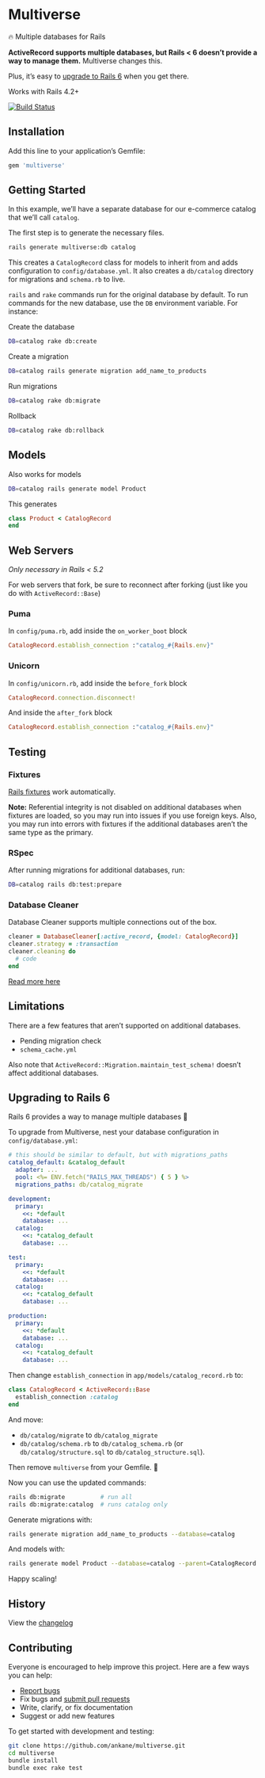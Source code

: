 # Multiverse

:fire: Multiple databases for Rails

**ActiveRecord supports multiple databases, but Rails < 6 doesn’t provide a way to manage them.** Multiverse changes this.

Plus, it’s easy to [upgrade to Rails 6](#upgrading-to-rails-6) when you get there.

Works with Rails 4.2+

[![Build Status](https://travis-ci.org/ankane/multiverse.svg?branch=master)](https://travis-ci.org/ankane/multiverse)

## Installation

Add this line to your application’s Gemfile:

```ruby
gem 'multiverse'
```

## Getting Started

In this example, we’ll have a separate database for our e-commerce catalog that we’ll call `catalog`.

The first step is to generate the necessary files.

```sh
rails generate multiverse:db catalog
```

This creates a `CatalogRecord` class for models to inherit from and adds configuration to `config/database.yml`. It also creates a `db/catalog` directory for migrations and `schema.rb` to live.

`rails` and `rake` commands run for the original database by default. To run commands for the new database, use the `DB` environment variable. For instance:

Create the database

```sh
DB=catalog rake db:create
```

Create a migration

```sh
DB=catalog rails generate migration add_name_to_products
```

Run migrations

```sh
DB=catalog rake db:migrate
```

Rollback

```sh
DB=catalog rake db:rollback
```

## Models

Also works for models

```sh
DB=catalog rails generate model Product
```

This generates

```rb
class Product < CatalogRecord
end
```

## Web Servers

*Only necessary in Rails < 5.2*

For web servers that fork, be sure to reconnect after forking (just like you do with `ActiveRecord::Base`)

### Puma

In `config/puma.rb`, add inside the `on_worker_boot` block

```ruby
CatalogRecord.establish_connection :"catalog_#{Rails.env}"
```

### Unicorn

In `config/unicorn.rb`, add inside the `before_fork` block

```ruby
CatalogRecord.connection.disconnect!
```

And inside the `after_fork` block

```ruby
CatalogRecord.establish_connection :"catalog_#{Rails.env}"
```

## Testing

### Fixtures

[Rails fixtures](https://guides.rubyonrails.org/testing.html#the-low-down-on-fixtures) work automatically.

**Note:** Referential integrity is not disabled on additional databases when fixtures are loaded, so you may run into issues if you use foreign keys. Also, you may run into errors with fixtures if the additional databases aren’t the same type as the primary.

### RSpec

After running migrations for additional databases, run:

```sh
DB=catalog rails db:test:prepare
```

### Database Cleaner

Database Cleaner supports multiple connections out of the box.

```ruby
cleaner = DatabaseCleaner[:active_record, {model: CatalogRecord}]
cleaner.strategy = :transaction
cleaner.cleaning do
  # code
end
```

[Read more here](https://github.com/DatabaseCleaner/database_cleaner#how-to-use-with-multiple-orms)

## Limitations

There are a few features that aren’t supported on additional databases.

- Pending migration check
- `schema_cache.yml`

Also note that `ActiveRecord::Migration.maintain_test_schema!` doesn’t affect additional databases.

## Upgrading to Rails 6

Rails 6 provides a way to manage multiple databases :tada:

To upgrade from Multiverse, nest your database configuration in `config/database.yml`:

```yml
# this should be similar to default, but with migrations_paths
catalog_default: &catalog_default
  adapter: ...
  pool: <%= ENV.fetch("RAILS_MAX_THREADS") { 5 } %>
  migrations_paths: db/catalog_migrate

development:
  primary:
    <<: *default
    database: ...
  catalog:
    <<: *catalog_default
    database: ...

test:
  primary:
    <<: *default
    database: ...
  catalog:
    <<: *catalog_default
    database: ...

production:
  primary:
    <<: *default
    database: ...
  catalog:
    <<: *catalog_default
    database: ...
```

Then change `establish_connection` in `app/models/catalog_record.rb` to:

```rb
class CatalogRecord < ActiveRecord::Base
  establish_connection :catalog
end
```

And move:

- `db/catalog/migrate` to `db/catalog_migrate`
- `db/catalog/schema.rb` to `db/catalog_schema.rb` (or `db/catalog/structure.sql` to `db/catalog_structure.sql`).

Then remove `multiverse` from your Gemfile. :tada:

Now you can use the updated commands:

```sh
rails db:migrate          # run all
rails db:migrate:catalog  # runs catalog only
```

Generate migrations with:

```sh
rails generate migration add_name_to_products --database=catalog
```

And models with:

```sh
rails generate model Product --database=catalog --parent=CatalogRecord
```

Happy scaling!

## History

View the [changelog](https://github.com/ankane/multiverse/blob/master/CHANGELOG.md)

## Contributing

Everyone is encouraged to help improve this project. Here are a few ways you can help:

- [Report bugs](https://github.com/ankane/multiverse/issues)
- Fix bugs and [submit pull requests](https://github.com/ankane/multiverse/pulls)
- Write, clarify, or fix documentation
- Suggest or add new features

To get started with development and testing:

```sh
git clone https://github.com/ankane/multiverse.git
cd multiverse
bundle install
bundle exec rake test
```
